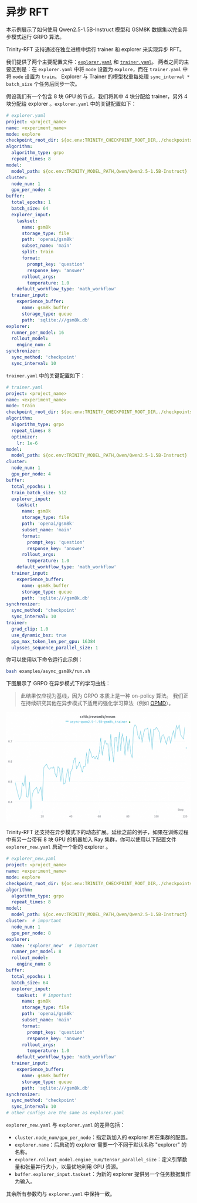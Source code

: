# 异步 RFT

本示例展示了如何使用 Qwen2.5-1.5B-Instruct 模型和 GSM8K 数据集以完全异步模式运行 GRPO 算法。

Trinity-RFT 支持通过在独立进程中运行 trainer 和 explorer 来实现异步 RFT。

我们提供了两个主要配置文件：[`explorer.yaml`](https://github.com/modelscope/Trinity-RFT/blob/main/examples/async_gsm8k/explorer.yaml) 和 [`trainer.yaml`](https://github.com/modelscope/Trinity-RFT/blob/main/examples/async_gsm8k/trainer.yaml)。
两者之间的主要区别是：在 `explorer.yaml` 中将 `mode` 设置为 `explore`，而在 `trainer.yaml` 中将 `mode` 设置为 `train`。
Explorer 与 Trainer 的模型权重每处理 `sync_interval * batch_size` 个任务后同步一次。

假设我们有一个包含 8 块 GPU 的节点，我们将其中 4 块分配给 trainer，另外 4 块分配给 explorer 。`explorer.yaml` 中的关键配置如下：

```yaml
# explorer.yaml
project: <project_name>
name: <experiment_name>
mode: explore
checkpoint_root_dir: ${oc.env:TRINITY_CHECKPOINT_ROOT_DIR,./checkpoints}
algorithm:
  algorithm_type: grpo
  repeat_times: 8
model:
  model_path: ${oc.env:TRINITY_MODEL_PATH,Qwen/Qwen2.5-1.5B-Instruct}
cluster:
  node_num: 1
  gpu_per_node: 4
buffer:
  total_epochs: 1
  batch_size: 64
  explorer_input:
    taskset:
      name: gsm8k
      storage_type: file
      path: 'openai/gsm8k'
      subset_name: 'main'
      split: train
      format:
        prompt_key: 'question'
        response_key: 'answer'
      rollout_args:
        temperature: 1.0
    default_workflow_type: 'math_workflow'
  trainer_input:
    experience_buffer:
      name: gsm8k_buffer
      storage_type: queue
      path: 'sqlite:///gsm8k.db'
explorer:
  runner_per_model: 16
  rollout_model:
    engine_num: 4
synchronizer:
  sync_method: 'checkpoint'
  sync_interval: 10
```

`trainer.yaml` 中的关键配置如下：

```yaml
# trainer.yaml
project: <project_name>
name: <experiment_name>
mode: train
checkpoint_root_dir: ${oc.env:TRINITY_CHECKPOINT_ROOT_DIR,./checkpoints}
algorithm:
  algorithm_type: grpo
  repeat_times: 8
  optimizer:
    lr: 1e-6
model:
  model_path: ${oc.env:TRINITY_MODEL_PATH,Qwen/Qwen2.5-1.5B-Instruct}
cluster:
  node_num: 1
  gpu_per_node: 4
buffer:
  total_epochs: 1
  train_batch_size: 512
  explorer_input:
    taskset:
      name: gsm8k
      storage_type: file
      path: 'openai/gsm8k'
      subset_name: 'main'
      format:
        prompt_key: 'question'
        response_key: 'answer'
      rollout_args:
        temperature: 1.0
    default_workflow_type: 'math_workflow'
  trainer_input:
    experience_buffer:
      name: gsm8k_buffer
      storage_type: queue
      path: 'sqlite:///gsm8k.db'
synchronizer:
  sync_method: 'checkpoint'
  sync_interval: 10
trainer:
  grad_clip: 1.0
  use_dynamic_bsz: true
  ppo_max_token_len_per_gpu: 16384
  ulysses_sequence_parallel_size: 1
```

你可以使用以下命令运行此示例：

```bash
bash examples/async_gsm8k/run.sh
```

下图展示了 GRPO 在异步模式下的学习曲线：
> 此结果仅应视为基线，因为 GRPO 本质上是一种 on-policy 算法。
> 我们正在持续研究其他在异步模式下适用的强化学习算法（例如 [OPMD](./example_reasoning_advanced.md)）。

![async](../../assets/async-curve.png)


Trinity-RFT 还支持在异步模式下的动态扩展。延续之前的例子，如果在训练过程中有另一台带有 8 块 GPU 的机器加入 Ray 集群，你可以使用以下配置文件 `explorer_new.yaml` 启动一个新的 explorer 。

```yaml
# explorer_new.yaml
project: <project_name>
name: <experiment_name>
mode: explore
checkpoint_root_dir: ${oc.env:TRINITY_CHECKPOINT_ROOT_DIR,./checkpoints}
algorithm:
  algorithm_type: grpo
  repeat_times: 8
model:
  model_path: ${oc.env:TRINITY_MODEL_PATH,Qwen/Qwen2.5-1.5B-Instruct}
cluster:  # important
  node_num: 1
  gpu_per_node: 8
explorer:
  name: 'explorer_new'  # important
  runner_per_model: 8
  rollout_model:
    engine_num: 8
buffer:
  total_epochs: 1
  batch_size: 64
  explorer_input:
    taskset:  # important
      name: gsm8k
      storage_type: file
      path: 'openai/gsm8k'
      subset_name: 'main'
      format:
        prompt_key: 'question'
        response_key: 'answer'
      rollout_args:
        temperature: 1.0
    default_workflow_type: 'math_workflow'
  trainer_input:
    experience_buffer:
      name: gsm8k_buffer
      storage_type: queue
      path: 'sqlite:///gsm8k.db'
synchronizer:
  sync_method: 'checkpoint'
  sync_interval: 10
# other configs are the same as explorer.yaml
```

`explorer_new.yaml` 与 `explorer.yaml` 的差异包括：

- `cluster.node_num/gpu_per_node`：指定新加入的 explorer 所在集群的配置。
- `explorer.name`：后启动的 explorer 需要一个不同于默认名称 "explorer" 的名称。
- `explorer.rollout_model.engine_num/tensor_parallel_size`：定义引擎数量和张量并行大小，以最优地利用 GPU 资源。
- `buffer.explorer_input.taskset`：为新的 explorer 提供另一个任务数据集作为输入。

其余所有参数均与 `explorer.yaml` 中保持一致。
